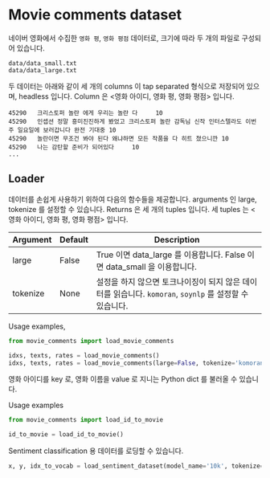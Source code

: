 # Movie comments dataset

네이버 영화에서 수집한 `영화 평`, `영화 평점` 데이터로, 크기에 따라 두 개의 파일로 구성되어 있습니다.

```
data/data_small.txt 
data/data_large.txt 
```

두 데이터는 아래와 같이 세 개의 columns 이 tap separated 형식으로 저장되어 있으며, headless 입니다. Column 은 <영화 아이디, 영화 평, 영화 평점> 입니다.

```
45290   크리스토퍼 놀란 에게 우리는 놀란 다     10
45290   인셉션 정말 흥미진진하게 봤었고 크리스토퍼 놀란 감독님 신작 인터스텔라도 이번주 일요일에 보러갑니다 완전 기대중 10
45290   놀란이면 무조건 봐야 된다 왜냐하면 모든 작품을 다 히트 쳤으니깐 10
45290   나는 감탄할 준비가 되어있다     10
...
```

## Loader

데이터를 손쉽게 사용하기 위하여 다음의 함수들을 제공합니다. arguments 인 large, tokenize 를 설정할 수 있습니다. Returns 은 세 개의 tuples 입니다. 세 tuples 는 <영화 아이디, 영화 평, 영화 평점> 입니다.

| Argument | Default | Description |
| --- | --- | --- |
| large | False | True 이면 data_large 를 이용합니다. False 이면 data_small 을 이용합니다. |
| tokenize | None | 설정을 하지 않으면 토크나이징이 되지 않은 데이터를 읽습니다. `komoran`, `soynlp` 를 설정할 수 있습니다. |

Usage examples,

```python
from movie_comments import load_movie_comments

idxs, texts, rates = load_movie_comments()
idxs, texts, rates = load_movie_comments(large=False, tokenize='komoran')
```

영화 아이디를 key 로, 영화 이름을 value 로 지니는 Python dict 를 불러올 수 있습니다.

Usage examples

```python
from movie_comments import load_id_to_movie

id_to_movie = load_id_to_movie()
```

Sentiment classification 용 데이터를 로딩할 수 있습니다.

```python
x, y, idx_to_vocab = load_sentiment_dataset(model_name='10k', tokenize='komoran')
```